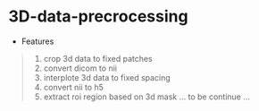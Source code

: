 # 3D-data-precrocessing

* Features
> 1. crop 3d data to fixed patches
> 2. convert dicom to nii
> 3. interplote 3d data to fixed spacing
> 4. convert nii to h5
> 5. extract roi region based on 3d mask
> ... to be continue ...
